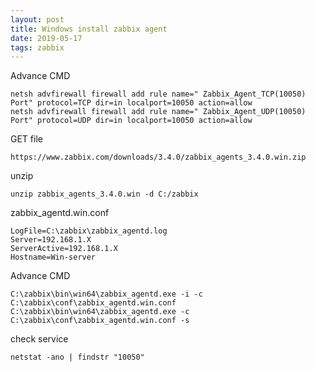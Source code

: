```yaml
---
layout: post
title: Windows install zabbix agent
date: 2019-05-17
tags: zabbix
---
```


Advance CMD
```
netsh advfirewall firewall add rule name=" Zabbix_Agent_TCP(10050) Port" protocol=TCP dir=in localport=10050 action=allow
netsh advfirewall firewall add rule name=" Zabbix_Agent_UDP(10050) Port" protocol=UDP dir=in localport=10050 action=allow
```
GET file 
```
https://www.zabbix.com/downloads/3.4.0/zabbix_agents_3.4.0.win.zip
```
unzip
```
unzip zabbix_agents_3.4.0.win -d C:/zabbix 
```

zabbix_agentd.win.conf
```
LogFile=C:\zabbix\zabbix_agentd.log
Server=192.168.1.X
ServerActive=192.168.1.X
Hostname=Win-server
```
Advance CMD
```
C:\zabbix\bin\win64\zabbix_agentd.exe -i -c C:\zabbix\conf\zabbix_agentd.win.conf
C:\zabbix\bin\win64\zabbix_agentd.exe -c C:\zabbix\conf\zabbix_agentd.win.conf -s
```
check service
```
netstat -ano | findstr "10050"
```
